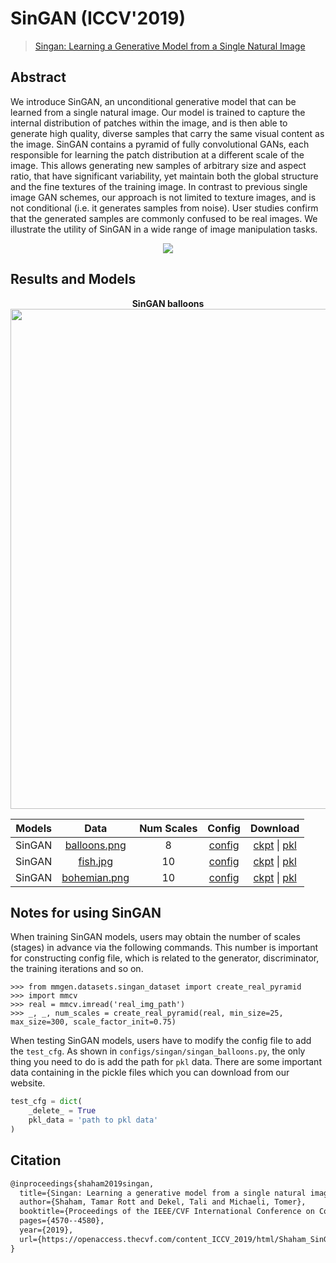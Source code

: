 # SinGAN (ICCV'2019)

> [Singan: Learning a Generative Model from a Single Natural Image](https://openaccess.thecvf.com/content_ICCV_2019/html/Shaham_SinGAN_Learning_a_Generative_Model_From_a_Single_Natural_Image_ICCV_2019_paper.html)

<!-- [ALGORITHM] -->

## Abstract

<!-- [ABSTRACT] -->

We introduce SinGAN, an unconditional generative model that can be learned from a single natural image. Our model is trained to capture the internal distribution of patches within the image, and is then able to generate high quality, diverse samples that carry the same visual content as the image. SinGAN contains a pyramid of fully convolutional GANs, each responsible for learning the patch distribution at a different scale of the image. This allows generating new samples of arbitrary size and aspect ratio, that have significant variability, yet maintain both the global structure and the fine textures of the training image. In contrast to previous single image GAN schemes, our approach is not limited to texture images, and is not conditional (i.e. it generates samples from noise). User studies confirm that the generated samples are commonly confused to be real images. We illustrate the utility of SinGAN in a wide range of image manipulation tasks.

<!-- [IMAGE] -->

<div align=center>
<img src="https://user-images.githubusercontent.com/28132635/143054395-000ceec1-3be9-4447-b4b9-effc9de94c62.JPG"/>
</div>

## Results and Models

<div align="center">
  <b> SinGAN balloons</b>
  <br/>
  <img src="https://user-images.githubusercontent.com/12726765/113702715-7861a900-970c-11eb-9dd8-0743cc30701f.png" width="800"/>
</div>

| Models |                                       Data                                       | Num Scales |                                             Config                                              |                                                                                              Download                                                                                               |
| :----: | :------------------------------------------------------------------------------: | :--------: | :---------------------------------------------------------------------------------------------: | :-------------------------------------------------------------------------------------------------------------------------------------------------------------------------------------------------: |
| SinGAN | [balloons.png](https://download.openmmlab.com/mmgen/dataset/singan/balloons.png) |     8      | [config](https://github.com/open-mmlab/mmediting/tree/master/configs/singan/singan_balloons.py) | [ckpt](https://download.openmmlab.com/mmgen/singan/singan_balloons_20210406_191047-8fcd94cf.pth) \| [pkl](https://download.openmmlab.com/mmgen/singan/singan_balloons_20210406_191047-8fcd94cf.pkl) |
| SinGAN |  [fish.jpg](https://download.openmmlab.com/mmgen/dataset/singan/fish-crop.jpg)   |     10     |   [config](https://github.com/open-mmlab/mmediting/tree/master/configs/singan/singan_fish.py)   |      [ckpt](https://download.openmmlab.com/mmgen/singan/singan_fis_20210406_201006-860d91b6.pth) \| [pkl](https://download.openmmlab.com/mmgen/singan/singan_fis_20210406_201006-860d91b6.pkl)      |
| SinGAN | [bohemian.png](https://download.openmmlab.com/mmgen/dataset/singan/bohemian.png) |     10     | [config](https://github.com/open-mmlab/mmediting/tree/master/configs/singan/singan_bohemian.py) | [ckpt](https://download.openmmlab.com/mmgen/singan/singan_bohemian_20210406_175439-f964ee38.pth) \| [pkl](https://download.openmmlab.com/mmgen/singan/singan_bohemian_20210406_175439-f964ee38.pkl) |

## Notes for using SinGAN

When training SinGAN models, users may obtain the number of scales (stages) in advance via the following commands. This number is important for constructing config file, which is related to the generator, discriminator, the training iterations and so on.

```shell
>>> from mmgen.datasets.singan_dataset import create_real_pyramid
>>> import mmcv
>>> real = mmcv.imread('real_img_path')
>>> _, _, num_scales = create_real_pyramid(real, min_size=25, max_size=300, scale_factor_init=0.75)
```

When testing SinGAN models, users have to modify the config file to add the `test_cfg`. As shown in `configs/singan/singan_balloons.py`, the only thing you need to do is add the path for `pkl` data. There are some important data containing in the pickle files which you can download from our website.

```python
test_cfg = dict(
    _delete_ = True
    pkl_data = 'path to pkl data'
)
```

## Citation

```latex
@inproceedings{shaham2019singan,
  title={Singan: Learning a generative model from a single natural image},
  author={Shaham, Tamar Rott and Dekel, Tali and Michaeli, Tomer},
  booktitle={Proceedings of the IEEE/CVF International Conference on Computer Vision},
  pages={4570--4580},
  year={2019},
  url={https://openaccess.thecvf.com/content_ICCV_2019/html/Shaham_SinGAN_Learning_a_Generative_Model_From_a_Single_Natural_Image_ICCV_2019_paper.html},
}
```
